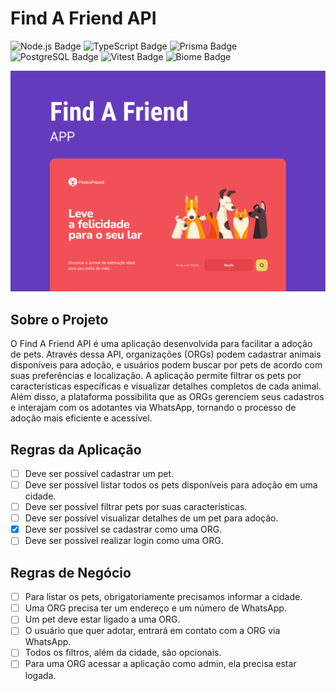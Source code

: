 # Find A Friend API

![Node.js Badge](https://img.shields.io/badge/Node.js-339933?style=for-the-badge&logo=nodedotjs&logoColor=white)
![TypeScript Badge](https://img.shields.io/badge/TypeScript-3178C6?style=for-the-badge&logo=typescript&logoColor=white)
![Prisma Badge](https://img.shields.io/badge/Prisma-2D3748?style=for-the-badge&logo=prisma&logoColor=white)
![PostgreSQL Badge](https://img.shields.io/badge/PostgreSQL-4169E1?style=for-the-badge&logo=postgresql&logoColor=white)
![Vitest Badge](https://img.shields.io/badge/-Vitest-252529?style=for-the-badge&logo=vitest&logoColor=FCC72B)
![Biome Badge](https://img.shields.io/badge/-Biome-252529?style=for-the-badge&logo=biome&logoColor=FFD700)

![Find A Friend API](assets/image.png)

## Sobre o Projeto
O Find A Friend API é uma aplicação desenvolvida para facilitar a adoção de pets. Através dessa API, organizações (ORGs) podem cadastrar animais disponíveis para adoção, e usuários podem buscar por pets de acordo com suas preferências e localização. A aplicação permite filtrar os pets por características específicas e visualizar detalhes completos de cada animal. Além disso, a plataforma possibilita que as ORGs gerenciem seus cadastros e interajam com os adotantes via WhatsApp, tornando o processo de adoção mais eficiente e acessível.

## Regras da Aplicação
- [ ] Deve ser possível cadastrar um pet.
- [ ] Deve ser possível listar todos os pets disponíveis para adoção em uma cidade.
- [ ] Deve ser possível filtrar pets por suas características.
- [ ] Deve ser possível visualizar detalhes de um pet para adoção.
- [x] Deve ser possível se cadastrar como uma ORG.
- [ ] Deve ser possível realizar login como uma ORG.

## Regras de Negócio
- [ ] Para listar os pets, obrigatoriamente precisamos informar a cidade.
- [ ] Uma ORG precisa ter um endereço e um número de WhatsApp.
- [ ] Um pet deve estar ligado a uma ORG.
- [ ] O usuário que quer adotar, entrará em contato com a ORG via WhatsApp.
- [ ] Todos os filtros, além da cidade, são opcionais.
- [ ] Para uma ORG acessar a aplicação como admin, ela precisa estar logada.